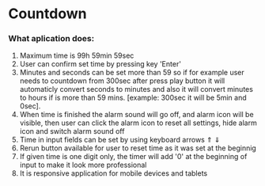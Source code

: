 # Countdown

### What aplication does:

1. Maximum time is 99h 59min 59sec
2. User can confirm set time by pressing key 'Enter'
3. Minutes and seconds can be set more than 59 so if for example user needs to countdown from 300sec after press play button it will automaticly convert seconds to minutes and also it will convert minutes to hours if is more than 59 mins. [example: 300sec it will be 5min and 0sec].
4. When time is finished the alarm sound will go off, and alarm icon will be visible, then user can click the alarm icon to reset all settings, hide alarm icon and switch alarm sound off
5. Time in input fields can be set by using keyboard arrows &uArr; &dArr;
6. Rerun button available for user to reset time as it was set at the beginnig
7. If given time is one digit only, the timer will add '0' at the beginning of input to make it look more professional
8. It is responsive application for mobile devices and tablets
